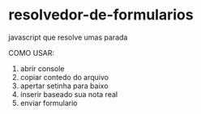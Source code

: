# resolvedor-de-formularios
javascript que resolve umas parada

COMO USAR:

1) abrir console
2) copiar contedo do arquivo
3) apertar setinha para baixo
4) inserir baseado sua nota real
5) enviar formulario


